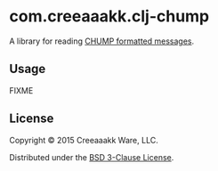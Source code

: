 # com.creeaaakk.clj-chump

A library for reading [CHUMP formatted messages](https://github.com/Wopple/chump).

## Usage

FIXME

## License

Copyright © 2015 Creeaaakk Ware, LLC.

Distributed under the
[BSD 3-Clause License](http://opensource.org/licenses/BSD-3-Clause).
